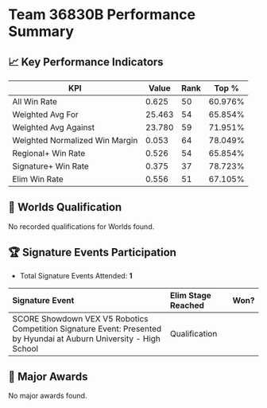 # Team 36830B Performance Summary

## 📈 Key Performance Indicators
| KPI | Value | Rank | Top % |
| --- | ----- | ---- | ----- |
| All Win Rate | 0.625 | 50 | 60.976% |
| Weighted Avg For | 25.463 | 54 | 65.854% |
| Weighted Avg Against | 23.780 | 59 | 71.951% |
| Weighted Normalized Win Margin | 0.053 | 64 | 78.049% |
| Regional+ Win Rate | 0.526 | 54 | 65.854% |
| Signature+ Win Rate | 0.375 | 37 | 78.723% |
| Elim Win Rate | 0.556 | 51 | 67.105% |


## 🎯 Worlds Qualification
No recorded qualifications for Worlds found.

## 🏆 Signature Events Participation
- Total Signature Events Attended: **1**

| Signature Event | Elim Stage Reached | Won? |
|:----------------|:-------------------|:----|
| SCORE Showdown VEX V5 Robotics Competition Signature Event: Presented by Hyundai at Auburn University - High School | Qualification |  |


## 🥇 Major Awards
No major awards found.
